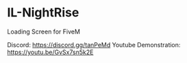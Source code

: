 # IL-NightRise

Loading Screen for FiveM

Discord: https://discord.gg/tanPeMd Youtube Demonstration: https://youtu.be/GvSx7sn5k2E
